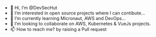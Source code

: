 - 👋 Hi, I’m @DevSecHut
- 👀 I’m interested in open source projects where I can contibute...
- 🌱 I’m currently learning Micronaut, AWS and DevOps...
- 💞️ I’m looking to collaborate on AWS, Kubernetes & VueJs projects.
- 📫 How to reach me?  by raising a Pull request

<!---
DevSecHut/DevSecHut is a ✨ special ✨ repository because its `README.md` (this file) appears on your GitHub profile.
You can click the Preview link to take a look at your changes.
--->
